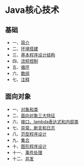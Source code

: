 # Java核心技术
## 基础
- 一、[简介](./briefintroduction.md)
- 二、[环境搭建](./environment.md)
- 三、[基本程序设计结构](./basicdatastructure.md)
- 四、[流程控制](./processcontrol.md)
- 五、[循环](./loop.md)
- 六、[数组](./array.md)
- 七、[注释](./notes.md)

## 面向对象
- 一、[对象和类](./class.md)
- 二、[面向对象三大特征](./features.md)
- 六、[接口、lambda表达式和内部类]()
- 七、[异常、断言和日志]()
- 八、[范型程序设计]()
- 九、[集合]()
- 十、[图形程序设计]()
- 十一、[事件处理]()
- 十二、[并发]()
